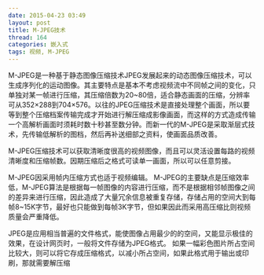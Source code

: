```yaml
---
date: 2015-04-23 03:49
layout: post
title: M-JPEG技术
thread: 164
categories: 嵌入式
tags: 视频, M-JPEG
---
```



M-JPEG是一种基于静态图像压缩技术JPEG发展起来的动态图像压缩技术，可以生成序列化的运动图像。其主要特点是基本不考虑视频流中不同帧之间的变化，只单独对某一帧进行压缩，其压缩倍数为20~80倍，适合静态画面的压缩，分辨率可从352×288到704×576。以往的JPEG压缩技术是直接处理整个画面，所以要等到整个压缩档案传输完成才开始进行解压缩成影像画面，而这样的方式造成传输一个高解析画面时须耗时数十秒甚至数分钟。而新一代的M-JPEG是采取渐层式技术，先传输低解析的图档，然后再补送细部之资料，使画面品质改善。
<!---more--->

M-JPEG压缩技术可以获取清晰度很高的视频图像，而且可以灵活设置每路的视频清晰度和压缩帧数。因期压缩后之格式可读单一画面，所以可以任意剪接。

M-JPEG因采用帧内压缩方式也适于视频编辑。 M-JPEG的主要缺点是压缩效率低，M-JPEG算法是根据每一帧图像的内容进行压缩，而不是根据相邻帧图像之间的差异来进行压缩，因此造成了大量冗余信息被重复存储，存储占用的空间大到每帧8~15K字节，最好也只能做到每帧3K字节，但如果因此而采用高压缩比则视频质量会严重降低。

JPEG是应用相当普遍的文件格式，能使图像占用最少的的空间，又能显示极佳的效果，在设计网页时，一般将文件存储为JPEG格式。 如果一幅彩色图片所占空间比较大，则可以将它存成压缩格式，以减小所占空间，如果此格式用于输出或印刷，那就需要解压缩

